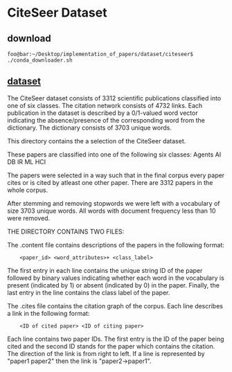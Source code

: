 # CiteSeer Dataset
## download
```console
foo@bar:~/Desktop/implementation_of_papers/dataset/citeseer$ ./conda_downloader.sh
```

## [dataset](http://www.cs.umd.edu/~sen/lbc-proj/LBC.html)
The CiteSeer dataset consists of 3312 scientific publications classified into one of six classes. The citation network consists of 4732 links. Each publication in the dataset is described by a 0/1-valued word vector indicating the absence/presence of the corresponding word from the dictionary. The dictionary consists of 3703 unique words.

This directory contains the a selection of the CiteSeer dataset.

These papers are classified into one of the following six classes:
			Agents
			AI
			DB
			IR
			ML
			HCI

The papers were selected in a way such that in the final corpus every paper cites or is cited by atleast one other paper. There are 3312 papers in the whole corpus. 

After stemming and removing stopwords we were left with a vocabulary of size 3703 unique words. All words with document frequency less than 10 were removed.


THE DIRECTORY CONTAINS TWO FILES:

The .content file contains descriptions of the papers in the following format:

		<paper_id> <word_attributes>+ <class_label>

The first entry in each line contains the unique string ID of the paper followed by binary values indicating whether each word in the vocabulary is present (indicated by 1) or absent (indicated by 0) in the paper. Finally, the last entry in the line contains the class label of the paper.

The .cites file contains the citation graph of the corpus. Each line describes a link in the following format:

		<ID of cited paper> <ID of citing paper>

Each line contains two paper IDs. The first entry is the ID of the paper being cited and the second ID stands for the paper which contains the citation. The direction of the link is from right to left. If a line is represented by "paper1 paper2" then the link is "paper2->paper1". 